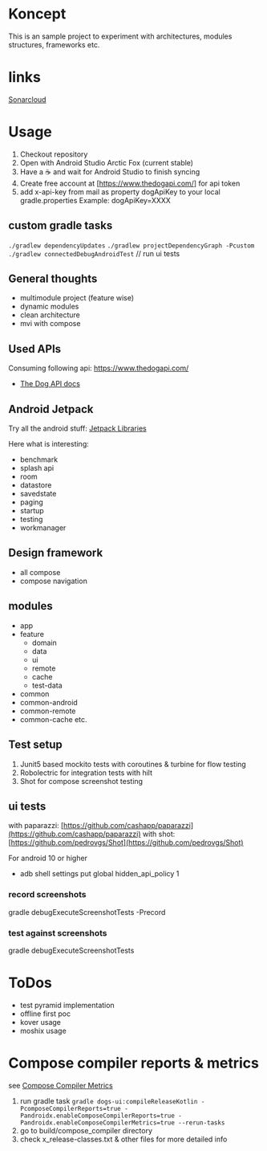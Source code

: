 # Koncept

This is an sample project to experiment with architectures, modules structures, frameworks etc.

# links
[Sonarcloud](https://sonarcloud.io/project/overview?id=koncept)

# Usage

1. Checkout repository
2. Open with Android Studio Arctic Fox (current stable)
3. Have a :coffee: and wait for Android Studio to finish syncing
4. Create free account at [https://www.thedogapi.com/] for api token
5. add x-api-key from mail as property dogApiKey to your local gradle.properties Example:
   dogApiKey=XXXX

## custom gradle tasks

`./gradlew dependencyUpdates`
`./gradlew projectDependencyGraph -Pcustom`
`./gradlew connectedDebugAndroidTest`  // run ui tests

## General thoughts

- multimodule project (feature wise)
- dynamic modules
- clean architecture
- mvi with compose

## Used APIs

Consuming following api: https://www.thedogapi.com/
- [The Dog API docs](https://docs.thedogapi.com/)

## Android Jetpack

Try all the android
stuff: [Jetpack Libraries](https://developer.android.com/jetpack/androidx/explorer)

Here what is interesting:

- benchmark
- splash api
- room
- datastore
- savedstate
- paging
- startup
- testing
- workmanager

## Design framework

- all compose
- compose navigation

## modules

- app
- feature
    - domain
    - data
    - ui
    - remote
    - cache
    - test-data
- common
- common-android
- common-remote
- common-cache etc.

## Test setup

1. Junit5 based mockito tests with coroutines & turbine for flow testing
2. Robolectric for integration tests with hilt
3. Shot for compose screenshot testing

## ui tests
with paparazzi: [https://github.com/cashapp/paparazzi](https://github.com/cashapp/paparazzi)
with shot: [https://github.com/pedrovgs/Shot](https://github.com/pedrovgs/Shot)

For android 10 or higher

- adb shell settings put global hidden_api_policy 1

### record screenshots

gradle debugExecuteScreenshotTests -Precord

### test against screenshots

gradle debugExecuteScreenshotTests

# ToDos
- test pyramid implementation
- offline first poc
- kover usage
- moshix usage

# Compose compiler reports & metrics
see [Compose Compiler Metrics](https://github.com/androidx/androidx/blob/androidx-main/compose/compiler/design/compiler-metrics.md)

1. run gradle task
`gradle dogs-ui:compileReleaseKotlin -PcomposeCompilerReports=true -Pandroidx.enableComposeCompilerReports=true -Pandroidx.enableComposeCompilerMetrics=true --rerun-tasks`
2. go to build/compose_compiler directory
3. check x_release-classes.txt & other files for more detailed info